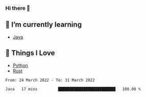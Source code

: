 ### Hi there 👋
<!-- ## About Me -->

## 🌱 I’m currently learning
- [Java](https://www.java.com/)

## 🥰 Things I Love
- [Python](https://www.python.org/) 
- [Rust](https://www.rust-lang.org/)

<!--START_SECTION:waka-->

```text
From: 24 March 2022 - To: 31 March 2022

Java   17 mins         █████████████████████████   100.00 %
```

<!--END_SECTION:waka-->

<!--
**CharlesC03/CharlesC03** is a ✨ _special_ ✨ repository because its `README.md` (this file) appears on your GitHub profile.

Here are some ideas to get you started:

- 🔭 I’m currently working on ...
- 🌱 I’m currently learning ...
- 👯 I’m looking to collaborate on ...
- 🤔 I’m looking for help with ...
- 💬 Ask me about ...
- 📫 How to reach me: ...
- 😄 Pronouns: ...
- ⚡ Fun fact: ...
-->
